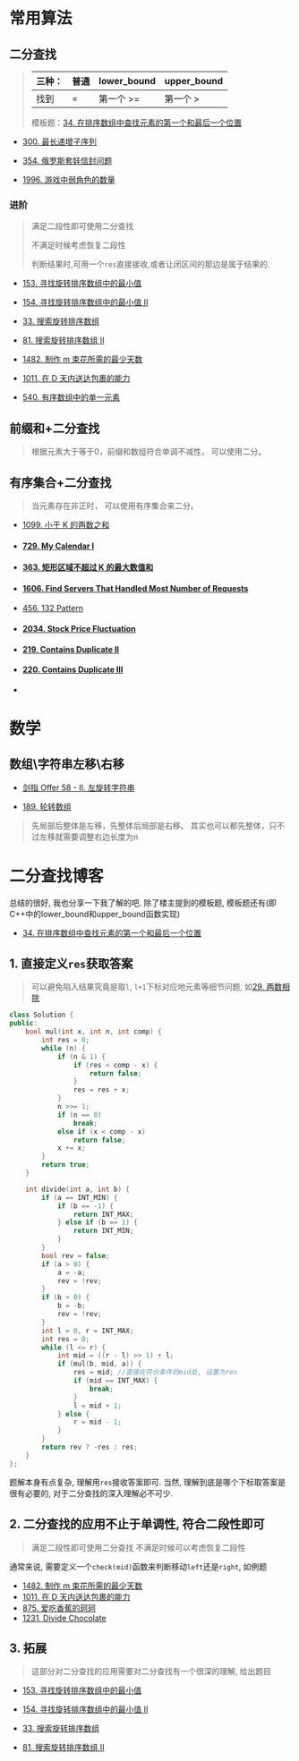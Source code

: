 # 常用算法

## 二分查找

> |三种：|普通 | lower_bound|upper_bound|
> |-|-|-|-|
> |找到|=|第一个 >= | 第一个 >
>
> 模板题：[34. 在排序数组中查找元素的第一个和最后一个位置](https://leetcode-cn.com/problems/find-first-and-last-position-of-element-in-sorted-array/)

*  [300. 最长递增子序列](https://leetcode-cn.com/problems/longest-increasing-subsequence/)

*  [354. 俄罗斯套娃信封问题](https://leetcode-cn.com/problems/russian-doll-envelopes/)

* [1996. 游戏中弱角色的数量](https://leetcode-cn.com/problems/the-number-of-weak-characters-in-the-game/)

### 进阶
> 满足二段性即可使用二分查找
>
> 不满足时候考虑恢复二段性
>
> 判断结果时,可用一个`res`直接接收,或者让闭区间的那边是属于结果的.


* [153. 寻找旋转排序数组中的最小值](https://leetcode-cn.com/problems/find-minimum-in-rotated-sorted-array/)

* [154. 寻找旋转排序数组中的最小值 II](https://leetcode-cn.com/problems/find-minimum-in-rotated-sorted-array-ii/)

* [33. 搜索旋转排序数组](https://leetcode-cn.com/problems/search-in-rotated-sorted-array/)

* [81. 搜索旋转排序数组 II](https://leetcode-cn.com/problems/search-in-rotated-sorted-array-ii/)

* [1482. 制作 m 束花所需的最少天数](https://leetcode-cn.com/problems/minimum-number-of-days-to-make-m-bouquets/)

* [1011. 在 D 天内送达包裹的能力](https://leetcode-cn.com/problems/capacity-to-ship-packages-within-d-days/)

* [540. 有序数组中的单一元素](https://leetcode-cn.com/problems/single-element-in-a-sorted-array/)

## 前缀和+二分查找

> 根据元素大于等于0，前缀和数组符合单调不减性， 可以使用二分。



## 有序集合+二分查找

> 当元素存在非正时， 可以使用有序集合来二分。

* [1099. 小于 K 的两数之和](https://leetcode.cn/problems/two-sum-less-than-k/)

* #### [729. My Calendar I](https://leetcode.cn/problems/my-calendar-i/)

* #### [363. 矩形区域不超过 K 的最大数值和](https://leetcode.cn/problems/max-sum-of-rectangle-no-larger-than-k/)

* #### [1606. Find Servers That Handled Most Number of Requests](https://leetcode.cn/problems/find-servers-that-handled-most-number-of-requests/)

* [456. 132 Pattern](https://leetcode.cn/problems/132-pattern/)

* #### [2034. Stock Price Fluctuation ](https://leetcode.cn/problems/stock-price-fluctuation/)

* #### [219. Contains Duplicate II](https://leetcode.cn/problems/contains-duplicate-ii/)

* #### [220. Contains Duplicate III](https://leetcode.cn/problems/contains-duplicate-iii/)

* 






# 数学

## 数组\字符串左移\右移
* [剑指 Offer 58 - II. 左旋转字符串](https://leetcode-cn.com/problems/zuo-xuan-zhuan-zi-fu-chuan-lcof/)

* [189. 轮转数组](https://leetcode-cn.com/problems/rotate-array/)
> 先局部后整体是左移，先整体后局部是右移。
>其实也可以都先整体，只不过左移就需要调整右边长度为n


# 二分查找博客

总结的很好, 我也分享一下我了解的吧.
除了楼主提到的模板题, 模板题还有(即C++中的lower_bound和upper_bound函数实现) 

* [34. 在排序数组中查找元素的第一个和最后一个位置](https://leetcode-cn.com/problems/find-first-and-last-position-of-element-in-sorted-array/)

## 1. 直接定义`res`获取答案
> 可以避免陷入结果究竟是取`l`, `l+1`下标对应地元素等细节问题, 如[29. 两数相除](https://leetcode.cn/problems/divide-two-integers/)

```cpp
class Solution {
public:
    bool mul(int x, int n, int comp) {
        int res = 0;
        while (n) {
            if (n & 1) {
                if (res < comp - x) {
                    return false;
                }
                res = res + x;
            }
            n >>= 1;
            if (n == 0)
                break;
            else if (x < comp - x)
                return false;
            x += x;
        }
        return true;
    }

    int divide(int a, int b) {
        if (a == INT_MIN) {
            if (b == -1) {
                return INT_MAX;
            } else if (b == 1) {
                return INT_MIN;
            }
        }
        bool rev = false;
        if (a > 0) {
            a = -a;
            rev = !rev;
        }
        if (b > 0) {
            b = -b;
            rev = !rev;
        }
        int l = 0, r = INT_MAX;
        int res = 0;
        while (l <= r) {
            int mid = ((r - l) >> 1) + l;
            if (mul(b, mid, a)) {
                res = mid; //直接在符合条件的mid处, 设置为res
                if (mid == INT_MAX) {
                    break;
                }
                l = mid + 1;
            } else {
                r = mid - 1;
            }
        }
        return rev ? -res : res;
    }
};
```
题解本身有点复杂, 理解用`res`接收答案即可.
当然, 理解到底是哪个下标取答案是很有必要的, 对于二分查找的深入理解必不可少.


## 2. 二分查找的应用不止于单调性, 符合二段性即可
> 满足二段性即可使用二分查找
> 不满足时候可以考虑恢复二段性

 通常来说, 需要定义一个`check(mid)`函数来判断移动`left`还是`right`, 如例题
*  [1482. 制作 m 束花所需的最少天数](https://leetcode-cn.com/problems/minimum-number-of-days-to-make-m-bouquets/)
* [1011. 在 D 天内送达包裹的能力](https://leetcode-cn.com/problems/capacity-to-ship-packages-within-d-days/)
* [875. 爱吃香蕉的珂珂](https://leetcode.cn/problems/koko-eating-bananas/)
* [1231. Divide Chocolate](https://leetcode.cn/problems/divide-chocolate/)



## 3. 拓展
> 这部分对二分查找的应用需要对二分查找有一个很深的理解, 给出题目

* [153. 寻找旋转排序数组中的最小值](https://leetcode-cn.com/problems/find-minimum-in-rotated-sorted-array/)

* [154. 寻找旋转排序数组中的最小值 II](https://leetcode-cn.com/problems/find-minimum-in-rotated-sorted-array-ii/)

* [33. 搜索旋转排序数组](https://leetcode-cn.com/problems/search-in-rotated-sorted-array/)

* [81. 搜索旋转排序数组 II](https://leetcode-cn.com/problems/search-in-rotated-sorted-array-ii/)